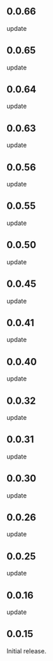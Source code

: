 ## 0.0.66
update

## 0.0.65
update

## 0.0.64
update

## 0.0.63
update

## 0.0.56
update

## 0.0.55
update

## 0.0.50
update

## 0.0.45
update

## 0.0.41
update

## 0.0.40
update

## 0.0.32
update

## 0.0.31
update

## 0.0.30
update

## 0.0.26
update

## 0.0.25
update

## 0.0.16
update

## 0.0.15

Initial release.
